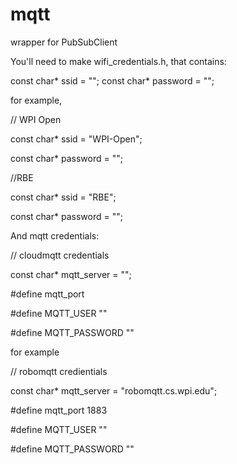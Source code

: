 # mqtt
 wrapper for PubSubClient

You'll need to make wifi_credentials.h, that contains:

const char* ssid = "<your ssid>";
const char* password = "<your network password>";

for example,

// WPI Open
 
 const char* ssid = "WPI-Open";
 
 const char* password = "";

//RBE

 const char* ssid = "RBE";

 const char* password = "";

And mqtt credentials:

// cloudmqtt credentials

 const char* mqtt_server = "<mqtt-server-name>";

 #define mqtt_port <mqtt port>

 #define MQTT_USER "<username>"

 #define MQTT_PASSWORD "<password>"

for example

// robomqtt credientials

 const char* mqtt_server = "robomqtt.cs.wpi.edu";

 #define mqtt_port 1883

 #define MQTT_USER "<teamNN>"

 #define MQTT_PASSWORD "<password provided>"
